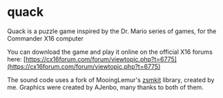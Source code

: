 # quack

Quack is a puzzle game inspired by the Dr. Mario series of games, for  the Commander X16 computer

You can download the game and play it online on the official X16 forums here: [https://cx16forum.com/forum/viewtopic.php?t=6775](https://cx16forum.com/forum/viewtopic.php?t=6775)

The sound code uses a fork of MooingLemur's [zsmkit](https://github.com/mooinglemur/zsmkit) library, created by me.
Graphics were created by AJenbo, many thanks to both of them.

